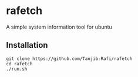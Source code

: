 # rafetch
A simple system information tool for ubuntu


## Installation
```
git clone https://github.com/Tanjib-Rafi/rafetch
cd rafetch
./run.sh
```
